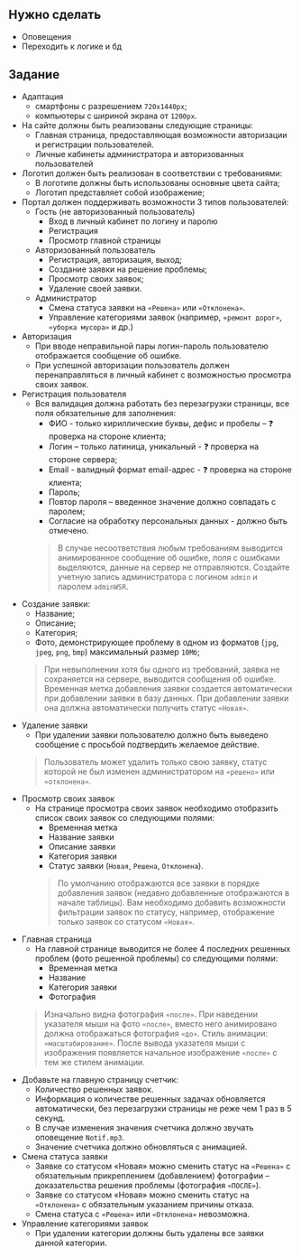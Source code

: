 ## Нужно сделать
* Оповещения
* Переходить к логике и бд

## Задание
* Адаптация
   * смартфоны с разрешением ```720x1440px```;
   * компьютеры с шириной экрана от ```1200px```.
* На сайте должны быть реализованы следующие страницы:
   * Главная страница, предоставляющая возможности авторизации и регистрации пользователей.
   * Личные кабинеты администратора и авторизованных пользователей 
* Логотип должен быть реализован в соответствии с требованиями:
   * В логотипе должны быть использованы основные цвета сайта;
   * Логотип представляет собой изображение;
* Портал должен поддерживать возможности 3 типов пользователей:
   * Гость (не авторизованный пользователь)
      * Вход в личный кабинет по логину и паролю
      * Регистрация
      * Просмотр главной страницы
   * Авторизованный пользователь
      * Регистрация, авторизация, выход;
      * Создание заявки на решение проблемы;
      * Просмотр своих заявок;
      * Удаление своей заявки.
   * Администратор
      * Смена статуса заявки на ```«Решена»``` или ```«Отклонена»```.
      * Управление категориями заявок (например, ```«ремонт дорог»```, ```«уборка мусора»``` и др.)
* Авторизация
   * При вводе неправильной пары логин-пароль пользователю отображается сообщение об ошибке.
   * При успешной авторизации пользователь должен перенаправляться в личный кабинет с возможностью просмотра своих заявок.
* Регистрация пользователя
   * Вся валидация должна работать без перезагрузки страницы, все поля обязательные для заполнения:
      * ФИО - только кириллические буквы, дефис и пробелы – :question: проверка на стороне клиента;
      * Логин – только латиница, уникальный - :question: проверка на стороне сервера;
      * Email - валидный формат email-адрес - :question: проверка на стороне клиента;
      * Пароль;
      * Повтор пароля – введенное значение должно совпадать с паролем;
      * Согласие на обработку персональных данных - должно быть отмечено.
      > В случае несоответствия любым требованиям выводится анимированное сообщение об ошибке, поля с ошибками выделяются, данные на сервер не отправляются.
      > Создайте учетную запись администратора с логином ```admin``` и паролем ```adminWSR```.
* Создание заявки:
   * Название;
   * Описание;
   * Категория;
   * Фото, демонстрирующее проблему в одном из форматов (```jpg```, ```jpeg```, ```png```, ```bmp```) максимальный размер ```10Мб```;
   > При невыполнении хотя бы одного из требований, заявка не сохраняется на сервере, выводится сообщения об ошибке.
   > Временная метка добавления заявки создается автоматически при добавлении заявки в базу данных.
   > При добавлении заявки она должна автоматически получить статус ```«Новая»```.
* Удаление заявки
   * При удалении заявки пользователю должно быть выведено сообщение с просьбой подтвердить желаемое действие. 
   > Пользователь может удалить только свою заявку, статус которой не был изменен администратором на ```«решено»``` или ```«отклонена»```.
* Просмотр своих заявок
   * На странице просмотра своих заявок необходимо отобразить список  своих заявок со следующими полями:
      * Временная метка
      * Название заявки
      * Описание заявки
      * Категория заявки
      * Статус заявки (```Новая```, ```Решена```, ```Отклонена```).
      > По умолчанию отображаются все заявки в порядке добавления заявок (недавно добавленные отображаются в начале таблицы).
      > Вам необходимо добавить возможности фильтрации заявок по статусу, например, отображение только заявок со статусом ```«Новая»```.
* Главная страница
   * На главной странице выводится не более 4 последних решенных проблем (фото решенной проблемы) со следующими полями:
      * Временная метка
      * Название
      * Категория заявки
      * Фотография
   > Изначально видна фотография ```«после»```. При наведении указателя мыши на фото ```«после»```, вместо него анимировано должна отображаться фотография ```«до»```. Стиль анимации: ```«масштабирование»```. После вывода указателя мыши с изображения появляется начальное изображение ```«после»``` с тем же стилем анимации.
* Добавьте на главную страницу счетчик:
   * Количество решенных заявок.
   * Информация о количестве решенных задачах обновляется автоматически, без перезагрузки страницы не реже чем 1 раз в 5 секунд.
   * В случае изменения значения счетчика должно звучать оповещение ```Notif.mp3```. 
   * Значение счетчика должно обновляться с анимацией.
* Смена статуса заявки
   * Заявке со статусом «Новая» можно сменить статус на ```«Решена»``` с обязательным прикреплением (добавлением) фотографии – доказательства решения проблемы (фотография ```«ПОСЛЕ»```).
   * Заявке со статусом «Новая» можно сменить статус на ```«Отклонена»``` с обязательным указанием причины отказа.
   * Смена статуса с ```«Решена»``` или ```«Отклонена»``` невозможна.
* Управление категориями заявок
   * При удалении категории должны быть удалены все заявки данной категории.